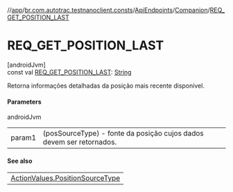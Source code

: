 //[app](../../../../index.md)/[br.com.autotrac.testnanoclient.consts](../../index.md)/[ApiEndpoints](../index.md)/[Companion](index.md)/[REQ_GET_POSITION_LAST](-r-e-q_-g-e-t_-p-o-s-i-t-i-o-n_-l-a-s-t.md)

# REQ_GET_POSITION_LAST

[androidJvm]\
const val [REQ_GET_POSITION_LAST](-r-e-q_-g-e-t_-p-o-s-i-t-i-o-n_-l-a-s-t.md): [String](https://kotlinlang.org/api/latest/jvm/stdlib/kotlin/-string/index.html)

Retorna informações detalhadas da posição mais recente disponível.

#### Parameters

androidJvm

| | |
|---|---|
| param1 | (posSourceType) - fonte da posição cujos dados devem ser retornados. |

#### See also

| |
|---|
| [ActionValues.PositionSourceType](../../-action-values/-position-source-type/index.md) |
